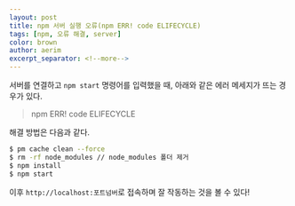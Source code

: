 ```yaml
---
layout: post
title: npm 서버 실행 오류(npm ERR! code ELIFECYCLE)
tags: [npm, 오류 해결, server]
color: brown
author: aerim
excerpt_separator: <!--more-->
---
```


서버를 연결하고 `npm start` 명령어를 입력했을 때, 아래와 같은 에러 메세지가 뜨는 경우가 있다.
> npm ERR! code ELIFECYCLE

해결 방법은 다음과 같다.

```bash
$ pm cache clean --force
$ rm -rf node_modules // node_modules 폴더 제거
$ npm install
$ npm start
```

이후 `http://localhost:포트넘버`로 접속하며 잘 작동하는 것을 볼 수 있다! 


[^1]: 
    {% include citation.html key="ref1" %}
